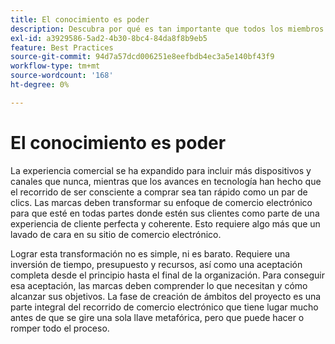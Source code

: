 ```yaml
---
title: El conocimiento es poder
description: Descubra por qué es tan importante que todos los miembros de su organización inviertan en la implementación de Adobe Commerce.
exl-id: a3929586-5ad2-4b30-8bc4-84da8f8b9eb5
feature: Best Practices
source-git-commit: 94d7a57dcd006251e8eefbdb4ec3a5e140bf43f9
workflow-type: tm+mt
source-wordcount: '168'
ht-degree: 0%

---
```


# El conocimiento es poder

La experiencia comercial se ha expandido para incluir más dispositivos y canales que nunca, mientras que los avances en tecnología han hecho que el recorrido de ser consciente a comprar sea tan rápido como un par de clics. Las marcas deben transformar su enfoque de comercio electrónico para que esté en todas partes donde estén sus clientes como parte de una experiencia de cliente perfecta y coherente. Esto requiere algo más que un lavado de cara en su sitio de comercio electrónico.

Lograr esta transformación no es simple, ni es barato. Requiere una inversión de tiempo, presupuesto y recursos, así como una aceptación completa desde el principio hasta el final de la organización. Para conseguir esa aceptación, las marcas deben comprender lo que necesitan y cómo alcanzar sus objetivos. La fase de creación de ámbitos del proyecto es una parte integral del recorrido de comercio electrónico que tiene lugar mucho antes de que se gire una sola llave metafórica, pero que puede hacer o romper todo el proceso.
